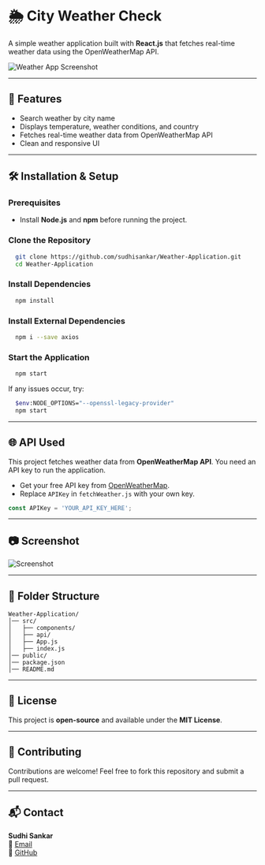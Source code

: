 # 🌦️ City Weather Check

A simple weather application built with **React.js** that fetches real-time weather data using the OpenWeatherMap API.

![Weather App Screenshot](https://github.com/user-attachments/assets/5531c6c1-5454-4f7a-942e-19d0f70736fd)

---

## 🚀 Features
- Search weather by city name
- Displays temperature, weather conditions, and country
- Fetches real-time weather data from OpenWeatherMap API
- Clean and responsive UI

---

## 🛠️ Installation & Setup
### Prerequisites
- Install **Node.js** and **npm** before running the project.

### Clone the Repository
```bash
  git clone https://github.com/sudhisankar/Weather-Application.git
  cd Weather-Application
```

### Install Dependencies
```bash
  npm install
```

### Install External Dependencies
```bash
  npm i --save axios
```

### Start the Application
```bash
  npm start
```
If any issues occur, try:
```bash
  $env:NODE_OPTIONS="--openssl-legacy-provider"
  npm start
```

---

## 🌐 API Used
This project fetches weather data from **OpenWeatherMap API**. You need an API key to run the application.
- Get your free API key from [OpenWeatherMap](https://openweathermap.org/api).
- Replace `APIKey` in `fetchWeather.js` with your own key.

```js
const APIKey = 'YOUR_API_KEY_HERE';
```

---

## 📷 Screenshot
![Screenshot](https://github.com/user-attachments/assets/5531c6c1-5454-4f7a-942e-19d0f70736fd)

---

## 📌 Folder Structure
```
Weather-Application/
│── src/
│   ├── components/
│   ├── api/
│   ├── App.js
│   ├── index.js
│── public/
│── package.json
│── README.md
```

---

## 📜 License
This project is **open-source** and available under the **MIT License**.

---

## 🤝 Contributing
Contributions are welcome! Feel free to fork this repository and submit a pull request.

---

## 📬 Contact
**Sudhi Sankar**  
📧 [Email](mailto:your-email@example.com)  
🔗 [GitHub](https://github.com/sudhisankar)


